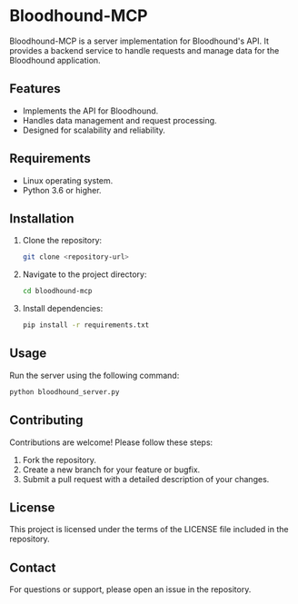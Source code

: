 # Bloodhound-MCP

Bloodhound-MCP is a server implementation for Bloodhound's API. It provides a backend service to handle requests and manage data for the Bloodhound application.

## Features
- Implements the API for Bloodhound.
- Handles data management and request processing.
- Designed for scalability and reliability.

## Requirements
- Linux operating system.
- Python 3.6 or higher.

## Installation
1. Clone the repository:
   ```bash
   git clone <repository-url>
   ```
2. Navigate to the project directory:
   ```bash
   cd bloodhound-mcp
   ```
3. Install dependencies:
   ```bash
   pip install -r requirements.txt
   ```

## Usage
Run the server using the following command:
```bash
python bloodhound_server.py
```

## Contributing
Contributions are welcome! Please follow these steps:
1. Fork the repository.
2. Create a new branch for your feature or bugfix.
3. Submit a pull request with a detailed description of your changes.

## License
This project is licensed under the terms of the LICENSE file included in the repository.

## Contact
For questions or support, please open an issue in the repository.
